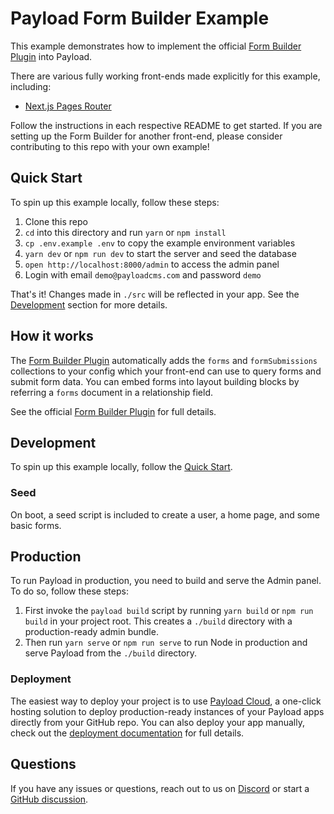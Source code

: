 # Payload Form Builder Example

This example demonstrates how to implement the official [Form Builder Plugin](https://github.com/payloadcms/plugin-form-builder) into Payload.

There are various fully working front-ends made explicitly for this example, including:

- [Next.js Pages Router](../next-pages)

Follow the instructions in each respective README to get started. If you are setting up the Form Builder for another front-end, please consider contributing to this repo with your own example!

## Quick Start

To spin up this example locally, follow these steps:

1. Clone this repo
2. `cd` into this directory and run `yarn` or `npm install`
3. `cp .env.example .env` to copy the example environment variables
4. `yarn dev` or `npm run dev` to start the server and seed the database
5. `open http://localhost:8000/admin` to access the admin panel
6. Login with email `demo@payloadcms.com` and password `demo`

That's it! Changes made in `./src` will be reflected in your app. See the [Development](#development) section for more details.

## How it works

The [Form Builder Plugin](https://github.com/payloadcms/plugin-form-builder) automatically adds the `forms` and `formSubmissions` collections to your config which your front-end can use to query forms and submit form data. You can embed forms into layout building blocks by referring a `forms` document in a relationship field.

See the official [Form Builder Plugin](https://github.com/payloadcms/plugin-form-builder) for full details.

## Development

To spin up this example locally, follow the [Quick Start](#quick-start).

### Seed

On boot, a seed script is included to create a user, a home page, and some basic forms.

## Production

To run Payload in production, you need to build and serve the Admin panel. To do so, follow these steps:

1. First invoke the `payload build` script by running `yarn build` or `npm run build` in your project root. This creates a `./build` directory with a production-ready admin bundle.
1. Then run `yarn serve` or `npm run serve` to run Node in production and serve Payload from the `./build` directory.

### Deployment

The easiest way to deploy your project is to use [Payload Cloud](https://payloadcms.com/new/import), a one-click hosting solution to deploy production-ready instances of your Payload apps directly from your GitHub repo. You can also deploy your app manually, check out the [deployment documentation](https://payloadcms.com/docs/production/deployment) for full details.

## Questions

If you have any issues or questions, reach out to us on [Discord](https://discord.com/invite/payload) or start a [GitHub discussion](https://github.com/payloadcms/payload/discussions).

